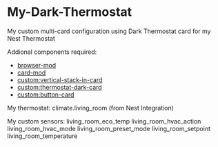 # My-Dark-Thermostat
My custom multi-card configuration using Dark Thermostat card for my Nest Thermostat

Addional components required:
 - [browser-mod](https://github.com/thomasloven/hass-browser_mod)
 - [card-mod](https://github.com/thomasloven/lovelace-card-mod)
 - [custom:vertical-stack-in-card](https://github.com/ofekashery/vertical-stack-in-card)
 - [custom:thermostat-dark-card](https://github.com/ciotlosm/lovelace-thermostat-dark-card)
 - [custom:button-card](https://github.com/custom-cards/button-card)
 
My thermostat: climate.living_room (from Nest Integration)

My custom sensors:
 living_room_eco_temp
 living_room_hvac_action
 living_room_hvac_mode
 living_room_preset_mode
 living_room_setpoint
 living_room_temperature
 
